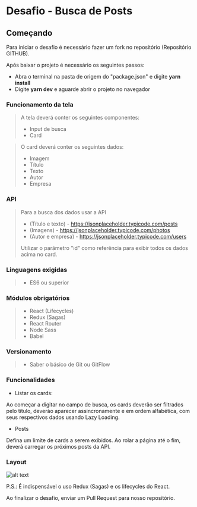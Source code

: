 # Desafio - Busca de Posts

## Começando
Para iniciar o desafio é necessário fazer um fork no repositório (Repositório GITHUB).

Após baixar o projeto é necessário os seguintes passos:
- Abra o terminal na pasta de origem do "package.json" e digite **yarn install**
- Digite **yarn dev** e aguarde abrir o projeto no navegador



### Funcionamento da tela
> A tela deverá conter os seguintes componentes:
> - Input de busca
> - Card

> O card deverá conter os seguintes dados:
> - Imagem
> - Título
> - Texto
> - Autor
> - Empresa



### API
> Para a busca dos dados usar a API
> - (Título e texto) - https://jsonplaceholder.typicode.com/posts
> - (Imagens) - https://jsonplaceholder.typicode.com/photos
> - (Autor e empresa) - https://jsonplaceholder.typicode.com/users
>
> Utilizar o parâmetro "id" como referência para exibir todos os dados acima no card.



### Linguagens exigidas
> - ES6 ou superior



### Módulos obrigatórios
> - React (Lifecycles)
> - Redux (Sagas)
> - React Router
> - Node Sass
> - Babel



### Versionamento
> - Saber o básico de Git ou GitFlow



### Funcionalidades
- Listar os cards:

Ao começar a digitar no campo de busca, os cards deverão ser filtrados pelo título, deverão aparecer assincronamente e em ordem alfabética, com seus respectivos dados usando Lazy Loading.

- Posts 

Defina um limite de cards a serem exibidos. Ao rolar a página até o fim, deverá carregar os próximos posts da API.



### Layout
![alt text](master/challenge.jpg)

P.S.: É indispensável o uso Redux (Sagas) e os lifecycles do React.

Ao finalizar o desafio, enviar um Pull Request para nosso repositório.
